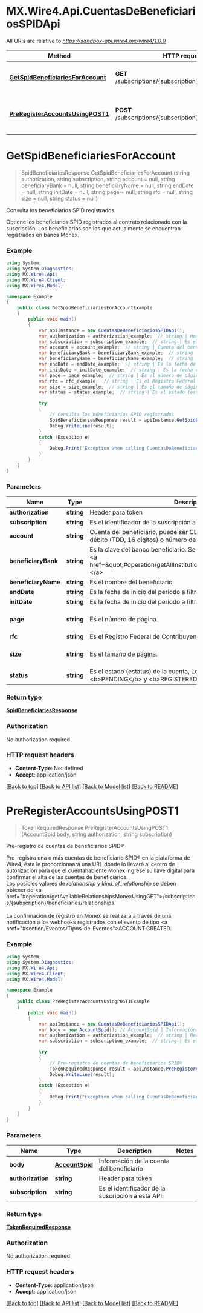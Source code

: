 # MX.Wire4.Api.CuentasDeBeneficiariosSPIDApi

All URIs are relative to *https://sandbox-api.wire4.mx/wire4/1.0.0*

Method | HTTP request | Description
------------- | ------------- | -------------
[**GetSpidBeneficiariesForAccount**](CuentasDeBeneficiariosSPIDApi.md#getspidbeneficiariesforaccount) | **GET** /subscriptions/{subscription}/beneficiaries/spid | Consulta los beneficiarios SPID registrados
[**PreRegisterAccountsUsingPOST1**](CuentasDeBeneficiariosSPIDApi.md#preregisteraccountsusingpost1) | **POST** /subscriptions/{subscription}/beneficiaries/spid | Pre-registro de cuentas de beneficiarios SPID®

<a name="getspidbeneficiariesforaccount"></a>
# **GetSpidBeneficiariesForAccount**
> SpidBeneficiariesResponse GetSpidBeneficiariesForAccount (string authorization, string subscription, string account = null, string beneficiaryBank = null, string beneficiaryName = null, string endDate = null, string initDate = null, string page = null, string rfc = null, string size = null, string status = null)

Consulta los beneficiarios SPID registrados

Obtiene los beneficiarios SPID registrados al contrato relacionado con la suscripción. Los beneficiarios son los que actualmente se encuentran registrados en banca Monex.

### Example
```csharp
using System;
using System.Diagnostics;
using MX.Wire4.Api;
using MX.Wire4.Client;
using MX.Wire4.Model;

namespace Example
{
    public class GetSpidBeneficiariesForAccountExample
    {
        public void main()
        {
            var apiInstance = new CuentasDeBeneficiariosSPIDApi();
            var authorization = authorization_example;  // string | Header para token
            var subscription = subscription_example;  // string | Es el identificador de la suscripción a esta API.
            var account = account_example;  // string | Cuenta del beneficiario, puede ser CLABE (18 dígitos), Tarjeta de débito  (TDD, 16 dígitos) o número de celular (10 dígitos). (optional) 
            var beneficiaryBank = beneficiaryBank_example;  // string | Es la clave del banco beneficiario. Se puede obtener del catalogo de <a href=\"#operation/getAllInstitutionsUsingGET\">instituciones.</a> (optional) 
            var beneficiaryName = beneficiaryName_example;  // string | Es el nombre del beneficiario. (optional) 
            var endDate = endDate_example;  // string | Es la fecha de inicio del periodo a filtrar en formato dd-mm-yyyy. (optional) 
            var initDate = initDate_example;  // string | Es la fecha de inicio del periodo a filtrar en formato dd-mm-yyyy. (optional) 
            var page = page_example;  // string | Es el número de página. (optional)  (default to 0)
            var rfc = rfc_example;  // string | Es el Registro Federal de Contribuyentes (RFC) del beneficiario. (optional) 
            var size = size_example;  // string | Es el tamaño de página. (optional)  (default to 20)
            var status = status_example;  // string | Es el estado (estatus) de la cuenta, Los valores pueden ser <b>PENDING</b> y <b>REGISTERED</b>. (optional) 

            try
            {
                // Consulta los beneficiarios SPID registrados
                SpidBeneficiariesResponse result = apiInstance.GetSpidBeneficiariesForAccount(authorization, subscription, account, beneficiaryBank, beneficiaryName, endDate, initDate, page, rfc, size, status);
                Debug.WriteLine(result);
            }
            catch (Exception e)
            {
                Debug.Print("Exception when calling CuentasDeBeneficiariosSPIDApi.GetSpidBeneficiariesForAccount: " + e.Message );
            }
        }
    }
}
```

### Parameters

Name | Type | Description  | Notes
------------- | ------------- | ------------- | -------------
 **authorization** | **string**| Header para token | 
 **subscription** | **string**| Es el identificador de la suscripción a esta API. | 
 **account** | **string**| Cuenta del beneficiario, puede ser CLABE (18 dígitos), Tarjeta de débito  (TDD, 16 dígitos) o número de celular (10 dígitos). | [optional] 
 **beneficiaryBank** | **string**| Es la clave del banco beneficiario. Se puede obtener del catalogo de &lt;a href&#x3D;\&quot;#operation/getAllInstitutionsUsingGET\&quot;&gt;instituciones.&lt;/a&gt; | [optional] 
 **beneficiaryName** | **string**| Es el nombre del beneficiario. | [optional] 
 **endDate** | **string**| Es la fecha de inicio del periodo a filtrar en formato dd-mm-yyyy. | [optional] 
 **initDate** | **string**| Es la fecha de inicio del periodo a filtrar en formato dd-mm-yyyy. | [optional] 
 **page** | **string**| Es el número de página. | [optional] [default to 0]
 **rfc** | **string**| Es el Registro Federal de Contribuyentes (RFC) del beneficiario. | [optional] 
 **size** | **string**| Es el tamaño de página. | [optional] [default to 20]
 **status** | **string**| Es el estado (estatus) de la cuenta, Los valores pueden ser &lt;b&gt;PENDING&lt;/b&gt; y &lt;b&gt;REGISTERED&lt;/b&gt;. | [optional] 

### Return type

[**SpidBeneficiariesResponse**](SpidBeneficiariesResponse.md)

### Authorization

No authorization required

### HTTP request headers

 - **Content-Type**: Not defined
 - **Accept**: application/json

[[Back to top]](#) [[Back to API list]](../README.md#documentation-for-api-endpoints) [[Back to Model list]](../README.md#documentation-for-models) [[Back to README]](../README.md)
<a name="preregisteraccountsusingpost1"></a>
# **PreRegisterAccountsUsingPOST1**
> TokenRequiredResponse PreRegisterAccountsUsingPOST1 (AccountSpid body, string authorization, string subscription)

Pre-registro de cuentas de beneficiarios SPID®

Pre-registra una o más cuentas de beneficiario SPID® en la plataforma de Wire4, ésta le proporcionaará una URL donde lo llevará al centro de autorización para que el cuentahabiente Monex ingrese su llave digital para confirmar el alta de las cuentas de beneficiarios.<br/> Los posibles valores de <em>relationship</em> y <em>kind_of_relationship</em> se deben  obtener de <a href=\"#operation/getAvailableRelationshipsMonexUsingGET\">/subscriptions/{subscription}/beneficiaries/relationships.</a><br/><br/>La confirmación de registro en Monex se realizará a través de una notificación a los webhooks registrados con el evento de tipo <a href=\"#section/Eventos/Tipos-de-Eventos\">ACCOUNT.CREATED.</a>

### Example
```csharp
using System;
using System.Diagnostics;
using MX.Wire4.Api;
using MX.Wire4.Client;
using MX.Wire4.Model;

namespace Example
{
    public class PreRegisterAccountsUsingPOST1Example
    {
        public void main()
        {
            var apiInstance = new CuentasDeBeneficiariosSPIDApi();
            var body = new AccountSpid(); // AccountSpid | Información de la cuenta del beneficiario
            var authorization = authorization_example;  // string | Header para token
            var subscription = subscription_example;  // string | Es el identificador de la suscripción a esta API.

            try
            {
                // Pre-registro de cuentas de beneficiarios SPID®
                TokenRequiredResponse result = apiInstance.PreRegisterAccountsUsingPOST1(body, authorization, subscription);
                Debug.WriteLine(result);
            }
            catch (Exception e)
            {
                Debug.Print("Exception when calling CuentasDeBeneficiariosSPIDApi.PreRegisterAccountsUsingPOST1: " + e.Message );
            }
        }
    }
}
```

### Parameters

Name | Type | Description  | Notes
------------- | ------------- | ------------- | -------------
 **body** | [**AccountSpid**](AccountSpid.md)| Información de la cuenta del beneficiario | 
 **authorization** | **string**| Header para token | 
 **subscription** | **string**| Es el identificador de la suscripción a esta API. | 

### Return type

[**TokenRequiredResponse**](TokenRequiredResponse.md)

### Authorization

No authorization required

### HTTP request headers

 - **Content-Type**: application/json
 - **Accept**: application/json

[[Back to top]](#) [[Back to API list]](../README.md#documentation-for-api-endpoints) [[Back to Model list]](../README.md#documentation-for-models) [[Back to README]](../README.md)

